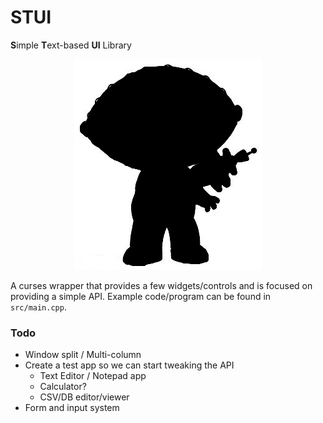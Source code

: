 # STUI
**S**imple **T**ext-based **UI** Library

<p align="center">
  <img src="./stewie.jpg">
</p>

A curses wrapper that provides a few widgets/controls and is focused on 
providing a simple API. Example code/program can be found in `src/main.cpp`.

### Todo
- Window split / Multi-column 
- Create a test app so we can start tweaking the API
    - Text Editor / Notepad app
    - Calculator?
    - CSV/DB editor/viewer
- Form and input system

